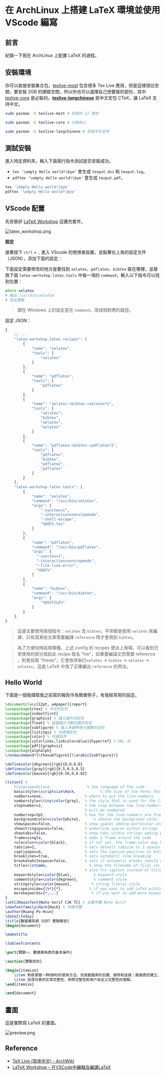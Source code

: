# 在 ArchLinux 上搭建 LaTeX 環境並使用 VScode 編寫


## 前言

紀錄一下我在 ArchLinux 上配置 LaTeX 的過程。

## 安裝環境

你可以直接安裝集合包，[texlive-most](https://www.archlinux.org/groups/x86_64/texlive-most/) 包含很多 Tex Live 應用，但是這樣很佔空間，要安裝 2GB 的硬碟空間，所以你也可以選擇自己想要裝的部份，其中 [texlive-core](https://www.archlinux.org/packages/extra/any/texlive-core/) 是必裝的。**[texlive-langchinese](https://www.archlinux.org/packages/extra/any/texlive-langchinese/)** 是中文宏包 CTeX，讓 LaTeX 支持中文。

```zsh
sudo pacman -S texlive-most # 安裝約 12 個包

sudo pacman -S texlive-core # 只裝核心

sudo pacman -S texlive-langchinese # 安裝中文支持
```

## 測試安裝

進入特定資料夾，輸入下面兩行指令測試是否安裝成功，

- `tex '\empty Hello world!\bye'` 會生成 `texput.dvi` 和 `texput.log`。
- `pdftex '\empty Hello world!\bye'` 會生成 `texput.pdf`。

```bash
tex '\empty Hello world!\bye'
pdftex '\empty Hello world!\bye'
```

## VScode 配置

先安裝好 [LaTeX Workshop](https://marketplace.visualstudio.com/items?itemName=James-Yu.latex-workshop) 這擴充套件。

![latex_workshop.png](https://imgpoi.com/i/KL09OV.png "LaTeX Workshop")

**設定**

接著按下 `ctrl` + `,` 進入 VScode 的使用者設置，並點擊右上角的設定文件（JSON），添加下面的設定：

下面設定需要修改的地方是要找到 `xelatex`、`pdflatex`、`bibtex` 裝在哪裡，並替換下面 `latex-workshop.latex.tools` 中每一項的 `command`，輸入以下指令可以找到位置：

```zsh
where xelatex
# 輸出 /usr/bin/xelatex
# 依此類推
```

> 跟在 Windows 上的設定差在 `command`，改成相對應的路徑。

設定 JSON：

```js
{
    // ...
    "latex-workshop.latex.recipes": [
        {
            "name": "xelatex",
            "tools": [
                "xelatex"
            ]
        },
        {
            "name": "pdflatex",
            "tools": [
                "pdflatex"
            ]
        },
        {
            "name": "xelatex->bibtex->xelatex*2",
            "tools": [
                "xelatex",
                "bibtex",
                "xelatex",
                "xelatex"
            ]
        },
        {
            "name": "pdflatex->bibtex->pdflatex*2",
            "tools": [
                "pdflatex",
                "bibtex",
                "pdflatex",
                "pdflatex"
            ]
        }
    ],
    "latex-workshop.latex.tools": [
        {
            "name": "xelatex",
            "command": "/usr/bin/xelatex",
            "args": [
                "-synctex=1",
                "-interaction=nonstopmode",
                "-shell-escape",
                "%DOC%.tex"
            ]
        },
        {
            "name": "pdflatex",
            "command": "/usr/bin/pdflatex",
            "args": [
              "-synctex=1",
              "-interaction=nonstopmode",
              "-file-line-error",
              "%DOC%"
            ]
        },
        {
            "name": "bibtex",
            "command": "/usr/bin/bibtex",
            "args": [
                "%DOCFILE%"
            ]
        }
    ],
}

```

> 這邊主要使用兩個指令：`xelatex` 及 `bibtex`，平常都是使用 `xelatex` 來編譯，只有寫某些文章需要編譯 `reference` 時才會用到 `bibtex`。

> 為了方便何時該用哪種，上述 config 的 recipes 便派上用場，可以看到日常使用的部分我給此 recipe 取名 ”hw”，如果要編論文而需要 reference ，則會採用 ”thesis”，它會依序執行`xelatex` → `bibtex` → `xelatex` → `xelatex`，這是 LaTeX 中為了正確編出 `reference` 的用法。

## Hello World

下面是一個我擷取我之前寫的報告作為簡單例子，有我經常用的設定。

```latex
\documentclass[12pt, a4paper]{report}
\usepackage{ctex} % 中文的宏包
\usepackage{indentfirst}
\usepackage{graphicx} % 插入圖片的宏包
\usepackage{float} % 設置圖片浮動位置的宏包
\usepackage{subfigure} % 插入多圖時用子圖顯示宏包
\usepackage{listings} % 代碼塊宏包
\usepackage{color} % 代碼高亮
\usepackage[colorlinks,linkcolor=blue]{hyperref} % URL 包
\usepackage[pdf]{graphviz}
\usepackage{alphalph}
\renewcommand*{\thesubfigure}{(\arabic{subfigure})}

\definecolor{dkgreen}{rgb}{0,0.6,0}
\definecolor{gray}{rgb}{0.5,0.5,0.5}
\definecolor{mauve}{rgb}{0.58,0,0.82}

\lstset{ %
    %language=Octave,                % the language of the code
    basicstyle=\scriptsize\Hack,           % the size of the fonts that are used for the code
    numbers=none,                   % where to put the line-numbers
    numberstyle=\tiny\color{gray},  % the style that is used for the line-numbers
    stepnumber=2,                   % the step between two line-numbers. If it's 1, each line 
                                    % will be numbered
    numbersep=3pt,                  % how far the line-numbers are from the code
    backgroundcolor=\color{white},      % choose the background color. You must add \usepackage{color}
    showspaces=false,               % show spaces adding particular underscores
    showstringspaces=false,         % underline spaces within strings
    showtabs=false,                 % show tabs within strings adding particular underscores
    frame=single,                   % adds a frame around the code
    rulecolor=\color{black},        % if not set, the frame-color may be changed on line-breaks within not-black text (e.g. commens (green here))
    tabsize=2,                      % sets default tabsize to 2 spaces
    captionpos=b,                   % sets the caption-position to bottom
    breaklines=true,                % sets automatic line breaking
    breakatwhitespace=false,        % sets if automatic breaks should only happen at whitespace
    title=\lstname,                   % show the filename of files included with \lstinputlisting;
                                    % also try caption instead of title
    keywordstyle=\color{blue},          % keyword style
    commentstyle=\color{dkgreen},       % comment style
    stringstyle=\color{mauve},         % string literal style
    escapeinside={\%*}{*},            % if you want to add LaTeX within your code
    morekeywords={*,...}               % if you want to add more keywords to the set
}
\setCJKmainfont{Noto Serif CJK TC} % 主要字體 Noto Serif
\newfontfamily\Hack{Hack} % 代碼字體
\author{Huang Po-Hsun}
\date{\today}
\title{數據庫系統 SSD7 實驗報告}
\begin{document}

\maketitle

\tableofcontents

\part{實驗一、數據庫與表的基本操作}

\section{實驗目的}

\begin{itemize}
    \item 熟练掌握一种DBMS的使用方法，完成数据库的创建、删除和连接；数据表的建立、删除；表结构的修改。
    \item 加深对表的实体完整性、参照完整性和用户自定义完整性的理解。
\end{itemize}

\end{document}
```

## 畫面

這是實際寫 LaTeX 的畫面。

![preview.png](https://imgpoi.com/i/KL0G2E.png "編寫畫面")

## Reference

- [TeX Live (简体中文) - ArchWiki](https://wiki.archlinux.org/index.php/TeX_Live_(%E7%AE%80%E4%BD%93%E4%B8%AD%E6%96%87))
- [LaTeX Workshop – 在VSCode中編輯及編譯LaTeX](https://shaynechen.gitlab.io/vscode-latex/)
